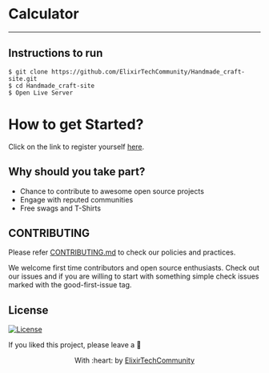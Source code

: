 
<h1>
  Calculator
</h1>


---

## Instructions to run
```
$ git clone https://github.com/ElixirTechCommunity/Handmade_craft-site.git
$ cd Handmade_craft-site
$ Open Live Server
```

<h1>
How to get Started?
</h1>

Click on the link to register yourself [here](https://hacktoberfest.com/).

## Why should you take part?
- Chance to contribute to awesome open source projects 
- Engage with reputed communities
- Free swags and T-Shirts 

## CONTRIBUTING

Please refer [CONTRIBUTING.md](./CONTRIBUTING.md) to check our policies and practices.

We welcome first time contributors and open source enthusiasts. Check out our issues and if you are willing to start with something simple check issues marked with the good-first-issue tag.

## License
[![License](http://img.shields.io/:license-mit-blue.svg?style=flat-square)](http://badges.mit-license.org)

If you liked this project, please leave a 🌟

<p align="center">
	With :heart: by <a href="https://github.com/ElixirTechCommunity" target="_blank">ElixirTechCommunity</a>
</p>




